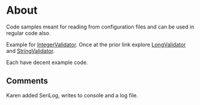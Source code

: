 ﻿# About

Code samples meant for reading from configuration files and can be used in regular code also.

Example for [IntegerValidator](https://learn.microsoft.com/en-us/dotnet/api/system.configuration.integervalidator?view=dotnet-plat-ext-8.0). Once at the prior link explore [LongValidator](https://learn.microsoft.com/en-us/dotnet/api/system.configuration.longvalidator?view=dotnet-plat-ext-8.0) and [StringValidator](https://learn.microsoft.com/en-us/dotnet/api/system.configuration.stringvalidator?view=dotnet-plat-ext-8.0).

Each have decent example code.

## Comments

Karen added SeriLog, writes to console and a log file.
